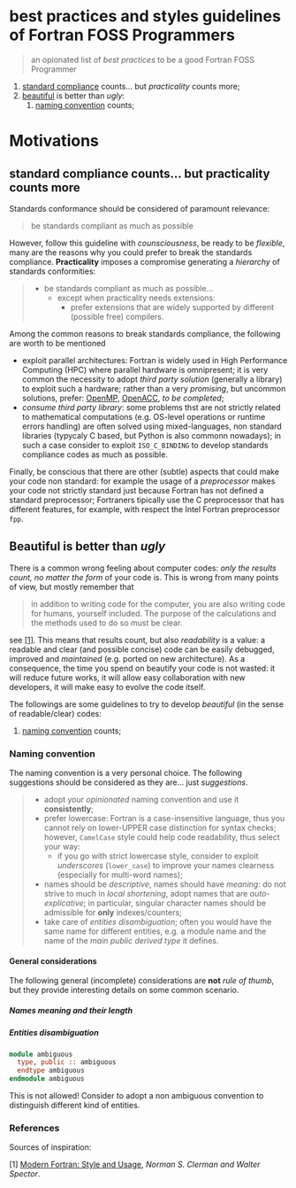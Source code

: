 # best practices and styles guidelines of Fortran FOSS Programmers

> an opionated list of *best practices* to be a good Fortran FOSS Programmer

1. [standard compliance](#standardization) counts... but *practicality* counts more;
1. [beautiful](#beautiful) is better than *ugly*:
    1. [naming convention](#naming) counts;

# Motivations

## <a name="standardization"></a> standard compliance counts... but practicality counts more

Standards conformance should be considered of paramount relevance:

> be standards compliant as much as possible

However, follow this guideline with *counsciousness*, be ready to be *flexible*, many are the reasons why you could prefer to break the standards compliance. **Practicality** imposes a compromise generating a *hierarchy* of standards conformities:

> + be standards compliant as much as possible...
>   + except when practicality needs extensions:
>     + prefer extensions that are widely supported by different (possible free) compilers.

Among the common reasons to break standards compliance, the following are worth to be mentioned

+ exploit parallel architectures: Fortran is widely used in High Performance Computing (HPC) where parallel hardware is omnipresent; it is very common the necessity to adopt *third party solution* (generally a library) to exploit such a hardware; rather than a very *promising*, but uncommon solutions, prefer: [OpenMP](), [OpenACC](), *to be completed*;
+ *consume third party library*: some problems thst are not strictly related to mathematical computations (e.g. OS-level operations or runtime errors handling) are often solved using mixed-languages, non standard libraries (typycaly C based, but Python is also commonn nowadays); in such a case consider to exploit `ISO_C_BINDING` to develop standards compliance codes as much as possible.

Finally, be conscious that there are other (subtle) aspects that could make your code non standard: for example the usage of a *preprocessor* makes your code not strictly standard just because Fortran has not defined a standard preprocessor; Fortraners tipically use the C preprocessor that has different features, for example, with respect the Intel Fortran preprocessor `fpp`.

## <a name="beautiful"></a> Beautiful is better than *ugly*
There is a common wrong feeling about computer codes: *only the results count, no matter the form* of your code is. This is wrong from many points of view, but mostly remember that

> in addition to writing code for the computer, you are also writing code for humans, yourself included. The purpose of the calculations and the methods used to do so must be clear.

see [[1]](#modern-fortran-book). This means that results count, but also *readability* is a value: a readable and clear (and possible concise) code can be easily debugged, improved and *maintained* (e.g. ported on new architecture). As a consequence, the time you spend on beautify your code is not wasted: it will reduce future works, it will allow easy collaboration with new developers, it will make easy to evolve the code itself.

The followings are some guidelines to try to develop *beautiful* (in the sense of readable/clear) codes:

1. [naming convention](#naming) counts;

### <a name="naming"></a> Naming convention
The naming convention is a very personal choice. The following suggestions should be considered as they are... just *suggestions*.

> + adopt your *opinionated* naming convention and use it **consistently**;
> + prefer lowercase: Fortran is a case-insensitive language, thus you cannot rely on lower-UPPER case distinction for syntax checks; however, `CamelCase` style could help code readability, thus select your way:
>     + if you go with strict lowercase style, consider to exploit *underscores* (`lower_case`) to improve your names clearness (especially for multi-word names);
> + names should be *descriptive*, names should have *meaning*: do not strive to much in *local shortening*, adopt names that are *auto-explicative*; in particular, singular character names should be admissible for **only** indexes/counters;
> + take care of *entities disambiguation*; often you would have the same name for different entities, e.g. a module name and the name of the *main public derived type* it defines.

#### General considerations
The following general (incomplete) considerations are **not** *rule of thumb*, but they provide interesting details on some common scenario.

##### Names meaning and their length

##### Entities disambiguation

```fortran
module ambiguous
  type, public :: ambiguous
  endtype ambiguous
endmodule ambiguous
```
This is not allowed! Consider to adopt a non ambiguous convention to distinguish different kind of entities.

### References

Sources of inspiration:

<a name="modern-fortran-style"></a>[1] [Modern Fortran: Style and Usage](http://www.amazon.com/Modern-Fortran-Norman-S-Clerman/dp/052173052X), *Norman S. Clerman and Walter Spector*.
